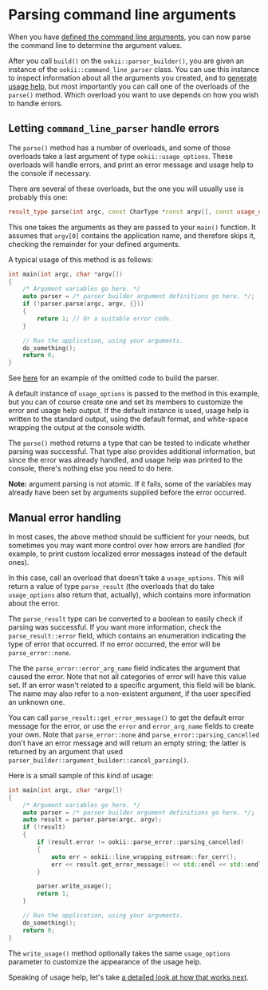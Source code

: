 # Parsing command line arguments

When you have [defined the command line arguments](DefiningArguments.md), you
can now parse the command line to determine the argument values.

After you call `build()` on the `ookii::parser_builder()`, you are given an instance of the
`ookii::command_line_parser` class. You can use this instance to inspect information about all the
arguments you created, and to [generate usage help](UsageHelp.md), but most importantly you can
call one of the overloads of the `parse()` method. Which overload you want to use depends on how
you wish to handle errors.

## Letting `command_line_parser` handle errors

The `parse()` method has a number of overloads, and some of those overloads take a last argument of
type `ookii::usage_options`. These overloads will handle errors, and print an error message and
usage help to the console if necessary.

There are several of these overloads, but the one you will usually use is probably this one:

```c++
result_type parse(int argc, const CharType *const argv[], const usage_options_type &options);
```

This one takes the arguments as they are passed to your `main()` function. It assumes that `argv[0]`
contains the application name, and therefore skips it, checking the remainder for your defined
arguments.

A typical usage of this method is as follows:

```c++
int main(int argc, char *argv[])
{
    /* Argument variables go here. */
    auto parser = /* parser builder argument definitions go here. */;
    if (!parser.parse(argc, argv, {}))
    {
        return 1; // Or a suitable error code.
    }

    // Run the application, using your arguments.
    do_something();
    return 0;
}
```

See [here](DefiningArguments.md) for an example of the omitted code to build the parser.

A default instance of `usage_options` is passed to the method in this example, but you can of course
create one and set its members to customize the error and usage help output. If the default instance
is used, usage help is written to the standard output, using the default format, and white-space
wrapping the output at the console width.

The `parse()` method returns a type that can be tested to indicate whether parsing was successful.
That type also provides additional information, but since the error was already handled, and usage
help was printed to the console, there's nothing else you need to do here.

**Note:** argument parsing is not atomic. If it fails, some of the variables may already have been
set by arguments supplied before the error occurred.

## Manual error handling

In most cases, the above method should be sufficient for your needs, but sometimes you may want
more control over how errors are handled (for example, to print custom localized error messages
instead of the default ones).

In this case, call an overload that doesn't take a `usage_options`. This will return a value of
type `parse_result` (the overloads that do take `usage_options` also return that, actually), which
contains more information about the error.

The `parse_result` type can be converted to a boolean to easily check if parsing was successful.
If you want more information, check the `parse_result::error` field, which contains an enumeration
indicating the type of error that occurred. If no error occurred, the error will be `parse_error::none`.

The the `parse_error::error_arg_name` field indicates the argument that caused the error. Note that
not all categories of error will have this value set. If an error wasn't related to a specific
argument, this field will be blank. The name may also refer to a non-existent argument, if the user
specified an unknown one.

You can call `parse_result::get_error_message()` to get the default error message for the error,
or use the `error` and `error_arg_name` fields to create your own. Note that `parse_error::none`
and `parse_error::parsing_cancelled` don't have an error message and will return an empty string;
the latter is returned by an argument that used `parser_builder::argument_builder::cancel_parsing()`.

Here is a small sample of this kind of usage:

```c++
int main(int argc, char *argv[])
{
    /* Argument variables go here. */
    auto parser = /* parser builder argument definitions go here. */;
    auto result = parser.parse(argc, argv);
    if (!result)
    {
        if (result.error != ookii::parse_error::parsing_cancelled)
        {
            auto err = ookii::line_wrapping_ostream::for_cerr();
            err << result.get_error_message() << std::endl << std::endl;
        }

        parser.write_usage();
        return 1;
    }

    // Run the application, using your arguments.
    do_something();
    return 0;
}
```

The `write_usage()` method optionally takes the same `usage_options` parameter to customize the
appearance of the usage help.

Speaking of usage help, let's take [a detailed look at how that works next](UsageHelp.md).
